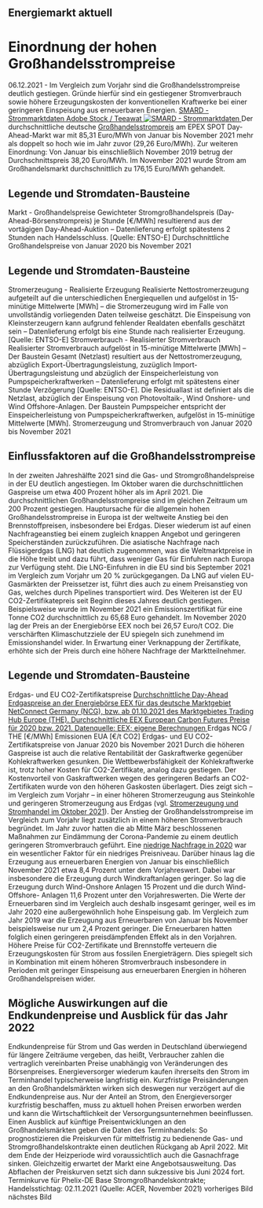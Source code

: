 





## Energiemarkt aktuell
# Einordnung der hohen Großhandelsstrompreise


06.12.2021 - Im Vergleich zum Vorjahr sind die Großhandelsstrompreise deutlich gestiegen. Gründe hierfür sind ein gestiegener Stromverbrauch sowie höhere Erzeugungskosten der konventionellen Kraftwerke bei einer geringeren Einspeisung aus erneuerbaren Energien.
[ SMARD - Strommarktdaten Adobe Stock / Teeawat ![SMARD - Strommarktdaten](https://www.smard.de/resource/image/206432/landscape_ratio2x1/1200/600/93273675dd2d42b0aa2e6855cb4010ed/02C8B3AF0AD7A74E00D295FC5E9B3FBF/adobestock-437812090-teeawat.jpg) ](https://www.smard.de/resource/blob/206432/c7ec789047e142cd9b0d448b31257344/adobestock-437812090-teeawat-data.jpg)
Der durchschnittliche deutsche [Großhandelsstrompreis](https://www.smard.de/page/home/wiki-article/446/562/grosshandelspreise) am EPEX SPOT Day-Ahead-Markt war mit 85,31 Euro/MWh von Januar bis November 2021 mehr als doppelt so hoch wie im Jahr zuvor (29,26 Euro/MWh). Zur weiteren Einordnung: Von Januar bis einschließlich November 2019 betrug der Durchschnittspreis 38,20 Euro/MWh.
Im November 2021 wurde Strom am Großhandelsmarkt durchschnittlich zu 176,15 Euro/MWh gehandelt.




  


  

## Legende und Stromdaten-Bausteine
Markt - Großhandelspreise 
Gewichteter Stromgroßhandelspreis (Day-Ahead-Börsenstrompreis) je Stunde [€/MWh] resultierend aus der vortägigen Day-Ahead-Auktion – Datenlieferung erfolgt spätestens 2 Stunden nach Handelsschluss. [Quelle: ENTSO-E]
Durchschnittliche Großhandelspreise von Januar 2020 bis November 2021




  

  

## Legende und Stromdaten-Bausteine
Stromerzeugung - Realisierte Erzeugung 
Realisierte Nettostromerzeugung aufgeteilt auf die unterschiedlichen Energiequellen und aufgelöst in 15-minütige Mittelwerte [MWh] – die Stromerzeugung wird im Falle von unvollständig vorliegenden Daten teilweise geschätzt. Die Einspeisung von Kleinsterzeugern kann aufgrund fehlender Realdaten ebenfalls geschätzt sein – Datenlieferung erfolgt bis eine Stunde nach realisierter Erzeugung. [Quelle: ENTSO-E]
Stromverbrauch - Realisierter Stromverbrauch 
Realisierter Stromverbrauch aufgelöst in 15-minütige Mittelwerte [MWh] – Der Baustein Gesamt (Netzlast) resultiert aus der Nettostromerzeugung, abzüglich Export-Übertragungsleistung, zuzüglich Import-Übertragungsleistung und abzüglich der Einspeicherleistung von Pumpspeicherkraftwerken – Datenlieferung erfolgt mit spätestens einer Stunde Verzögerung [Quelle: ENTSO-E]. Die Residuallast ist definiert als die Netzlast, abzüglich der Einspeisung von Photovoltaik-, Wind Onshore- und Wind Offshore-Anlagen. Der Baustein Pumpspeicher entspricht der Einspeicherleistung von Pumpspeicherkraftwerken, aufgelöst in 15-minütige Mittelwerte [MWh].
Stromerzeugung und Stromverbrauch von Januar 2020 bis November 2021


## Einflussfaktoren auf die Großhandelsstrompreise
In der zweiten Jahreshälfte 2021 sind die Gas- und Stromgroßhandelspreise in der EU deutlich angestiegen. Im Oktober waren die durchschnittlichen Gaspreise um etwa 400 Prozent höher als im April 2021. Die durchschnittlichen Großhandelsstrompreise sind im gleichen Zeitraum um 200 Prozent gestiegen.
Hauptursache für die allgemein hohen Großhandelsstrompreise in Europa ist der weltweite Anstieg bei den Brennstoffpreisen, insbesondere bei Erdgas. Dieser wiederum ist auf einen Nachfrageanstieg bei einem zugleich knappen Angebot und geringeren Speicherständen zurückzuführen. Die asiatische Nachfrage nach Flüssigerdgas (LNG) hat deutlich zugenommen, was die Weltmarktpreise in die Höhe treibt und dazu führt, dass weniger Gas für Einfuhren nach Europa zur Verfügung steht. Die LNG-Einfuhren in die EU sind bis September 2021 im Vergleich zum Vorjahr um 20 % zurückgegangen. Da LNG auf vielen EU-Gasmärkten der Preissetzer ist, führt dies auch zu einem Preisanstieg von Gas, welches durch Pipelines transportiert wird.
Des Weiteren ist der EU CO2-Zertifikatepreis seit Beginn dieses Jahres deutlich gestiegen. Beispielsweise wurde im November 2021 ein Emissionszertifikat für eine Tonne CO2 durchschnittlich zu 65,68 Euro gehandelt. Im November 2020 lag der Preis an der Energiebörse EEX noch bei 26,57 Euro/t CO2. Die verschärften Klimaschutzziele der EU spiegeln sich zunehmend im Emissionshandel wider. In Erwartung einer Verknappung der Zertifikate, erhöhte sich der Preis durch eine höhere Nachfrage der Marktteilnehmer.




  


  

## Legende und Stromdaten-Bausteine
Erdgas- und EU CO2-Zertifikatspreise 
[ Durchschnittliche Day-Ahead Erdgaspreise an der Energiebörse EEX für das deutsche Marktgebiet NetConnect Germany (NCG), bzw. ab 01.10.2021 des Marktgebietes Trading Hub Europe (THE). Durchschnittliche EEX European Carbon Futures Preise für 2020 bzw. 2021. Datenquelle: EEX; eigene Berechnungen ](https://www.smard.de/page/home/topic-article/204968/206430/einordnung-der-hohen-grosshandelsstrompreise)
Erdgas NCG / THE [€/MWh]
Emissionen EUA [€/t CO2]
Erdgas- und EU CO2-Zertifikatspreise von Januar 2020 bis November 2021
Durch die höheren Gaspreise ist auch die relative Rentabilität der Gaskraftwerke gegenüber Kohlekraftwerken gesunken. Die Wettbewerbsfähigkeit der Kohlekraftwerke ist, trotz hoher Kosten für CO2-Zertifikate, analog dazu gestiegen. Der Kostenvorteil von Gaskraftwerken wegen des geringeren Bedarfs an CO2-Zertifikaten wurde von den höheren Gaskosten überlagert. Dies zeigt sich – im Vergleich zum Vorjahr – in einer höheren Stromerzeugung aus Steinkohle und geringeren Stromerzeugung aus Erdgas (vgl. [Stromerzeugung und Stromhandel im Oktober 2021](https://www.smard.de/page/home/topic-article/204968/206156/sonniges-wetter-bringt-hohe-pv-einspeisung)).
Der Anstieg der Großhandelsstrompreise im Vergleich zum Vorjahr liegt zusätzlich in einem höheren Stromverbrauch begründet. Im Jahr zuvor hatten die ab Mitte März beschlossenen Maßnahmen zur Eindämmung der Corona-Pandemie zu einem deutlich geringeren Stromverbrauch geführt. Eine [niedrige Nachfrage in 2020](https://www.smard.de/page/home/topic-article/444/202398/das-jahr-2020) war ein wesentlicher Faktor für ein niedriges Preisniveau.
Darüber hinaus lag die Erzeugung aus erneuerbaren Energien von Januar bis einschließlich November 2021 etwa 8,4 Prozent unter dem Vorjahreswert. Dabei war insbesondere die Erzeugung durch Windkraftanlagen geringer. So lag die Erzeugung durch Wind-Onshore Anlagen 15 Prozent und die durch Wind-Offshore- Anlagen 11,6 Prozent unter den Vorjahreswerten.
Die Werte der Erneuerbaren sind im Vergleich auch deshalb insgesamt geringer, weil es im Jahr 2020 eine außergewöhnlich hohe Einspeisung gab. Im Vergleich zum Jahr 2019 war die Erzeugung aus Erneuerbaren von Januar bis November beispielsweise nur um 2,4 Prozent geringer. Die Erneuerbaren hatten folglich einen geringeren preisdämpfenden Effekt als in den Vorjahren.
Höhere Preise für CO2-Zertifikate und Brennstoffe verteuern die Erzeugungskosten für Strom aus fossilen Energieträgern. Dies spiegelt sich in Kombination mit einem höheren Stromverbrauch insbesondere in Perioden mit geringer Einspeisung aus erneuerbaren Energien in höheren Großhandelspreisen wider.
## Mögliche Auswirkungen auf die Endkundenpreise und Ausblick für das Jahr 2022
Endkundenpreise für Strom und Gas werden in Deutschland überwiegend für längere Zeiträume vergeben, das heißt, Verbraucher zahlen die vertraglich vereinbarten Preise unabhängig von Veränderungen des Börsenpreises. Energieversorger wiederum kaufen ihrerseits den Strom im Terminhandel typischerweise langfristig ein. Kurzfristige Preisänderungen an den Großhandelsmärkten wirken sich deswegen nur verzögert auf die Endkundenpreise aus. Nur der Anteil an Strom, den Energieversorger kurzfristig beschaffen, muss zu aktuell hohen Preisen erworben werden und kann die Wirtschaftlichkeit der Versorgungsunternehmen beeinflussen.
Einen Ausblick auf künftige Preisentwicklungen an den Großhandelsmärkten geben die Daten des Terminhandels: So prognostizieren die Preiskurven für mittelfristig zu bedienende Gas- und Stromgroßhandelskontrakte einen deutlichen Rückgang ab April 2022. Mit dem Ende der Heizperiode wird voraussichtlich auch die Gasnachfrage sinken. Gleichzeitig erwartet der Markt eine Angebotsausweitung. Das Abflachen der Preiskurven setzt sich dann sukzessive bis Juni 2024 fort.
Terminkurve für Phelix-DE Base Stromgroßhandelskontrakte; Handelsstichtag: 02.11.2021 (Quelle: ACER, November 2021)
vorheriges Bild nächstes Bild






